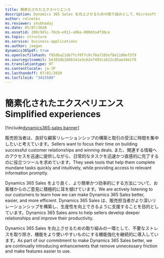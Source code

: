 ```yaml
---
title: 簡素化されたエクスペリエンス
description: Dynamics 365 Sales を向上させるための取り組みとして、Microsoft では不要なストレスを取り除き、機能をより使いやすいものにする機能強化を継続的に導入しています。
author: relnotes
ms.reviewer: shubhadaj
ms.date: 05/07/2020
ms.assetid: 280c9d1c-78cb-e911-a96a-000d3a4f36ce
ms.topic: structure
ms.service: business-applications
ms.author: joegan
dynamics365pdf: true
ms.openlocfilehash: f95dba21db7fcf8f7c9c70a7105ef8e1108ef379
ms.sourcegitcommit: b4383db1666141e3c62ef493ca522cd5ae34e1f0
ms.translationtype: HT
ms.contentlocale: ja-JP
ms.lasthandoff: 07/01/2020
ms.locfileid: "3415580"
---
```

# <a name="simplified-experiences"></a><span data-ttu-id="558ef-103">簡素化されたエクスペリエンス</span><span class="sxs-lookup"><span data-stu-id="558ef-103">Simplified experiences</span></span>

[!include[dynamics365-sales banner](../includes/dynamics365-sales.md)]

<!--structure start-->
<span data-ttu-id="558ef-104">販売担当者は、良好な顧客リレーションシップの構築と取引の受注に時間を集中したいと考えています。</span><span class="sxs-lookup"><span data-stu-id="558ef-104">Sellers want to focus their time on building successful customer relationships and winning deals.</span></span> <span data-ttu-id="558ef-105">また、関連する情報へのアクセスを迅速に提供しながら、日常的なタスクを迅速かつ直感的に完了するのに役立つツールを求めています。</span><span class="sxs-lookup"><span data-stu-id="558ef-105">They seek tools that help them complete mundane tasks quickly and intuitively, while providing access to relevant information promptly.</span></span> 

<span data-ttu-id="558ef-106">Dynamics 365 Sales をより良く、より簡単かつ効率的にする方法について、お客様からのご意見に積極的に耳を傾けています。</span><span class="sxs-lookup"><span data-stu-id="558ef-106">We are actively listening to our customers to learn how we can make Dynamics 365 Sales better, easier, and more efficient.</span></span> <span data-ttu-id="558ef-107">Dynamics 365 Sales は、販売担当者がより深いリレーションシップを構築し、生産性を向上できるように支援することを目的としています。</span><span class="sxs-lookup"><span data-stu-id="558ef-107">Dynamics 365 Sales aims to help sellers develop deeper relationships and improve their productivity.</span></span> 

<span data-ttu-id="558ef-108">Dynamics 365 Sales を向上させるための取り組みの一環として、不要なストレスを取り除き、機能をより使いやすいものにする機能強化を継続的に導入しています。</span><span class="sxs-lookup"><span data-stu-id="558ef-108">As part of our commitment to make Dynamics 365 Sales better, we are continually introducing enhancements that remove unnecessary friction and make features easier to use.</span></span>
<!--structure end-->



